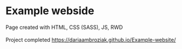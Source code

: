﻿<h1>Example webside</h1>

Page created with HTML, CSS (SASS), JS, RWD
<br></br>
Project completed https://dariaambroziak.github.io/Example-website/
